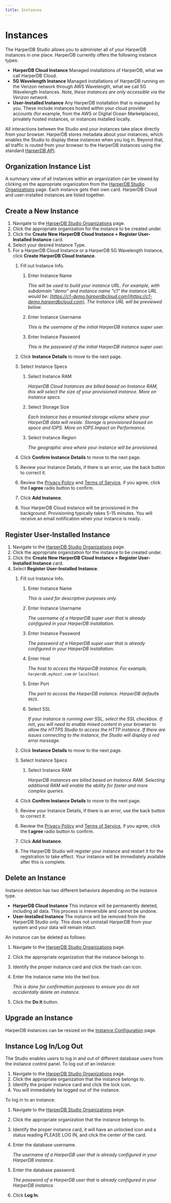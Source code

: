 ```yaml
---
title: Instances
---
```


# Instances

The HarperDB Studio allows you to administer all of your HarperDB instances in one place. HarperDB currently offers the following instance types:

- **HarperDB Cloud Instance**
  Managed installations of HarperDB, what we call HarperDB Cloud.
- **5G Wavelength Instance**
  Managed installations of HarperDB running on the Verizon network through AWS Wavelength, what we call 5G Wavelength Instances. _Note, these instances are only accessible via the Verizon network._
- **User-Installed Instance**
  Any HarperDB installation that is managed by you. These include instances hosted within your cloud provider accounts (for example, from the AWS or Digital Ocean Marketplaces), privately hosted instances, or instances installed locally.

All interactions between the Studio and your instances take place directly from your browser. HarperDB stores metadata about your instances, which enables the Studio to display these instances when you log in. Beyond that, all traffic is routed from your browser to the HarperDB instances using the standard [HarperDB API](https://api.harperdb.io/).

## Organization Instance List

A summary view of all instances within an organization can be viewed by clicking on the appropriate organization from the [HarperDB Studio Organizations](https://studio.harperdb.io/organizations) page. Each instance gets their own card. HarperDB Cloud and user-installed instances are listed together.

## Create a New Instance

1. Navigate to the [HarperDB Studio Organizations](https://studio.harperdb.io/organizations) page.
2. Click the appropriate organization for the instance to be created under.
3. Click the **Create New HarperDB Cloud Instance + Register User-Installed Instance** card.
4. Select your desired Instance Type.
5. For a HarperDB Cloud Instance or a HarperDB 5G Wavelength Instance, click **Create HarperDB Cloud Instance**.
   1. Fill out Instance Info.
      1. Enter Instance Name

         _This will be used to build your instance URL. For example, with subdomain "demo" and instance name "c1" the instance URL would be: [https://c1-demo.harperdbcloud.com](https://c1-demo.harperdbcloud.com). The Instance URL will be previewed below._

      2. Enter Instance Username

         _This is the username of the initial HarperDB instance super user._

      3. Enter Instance Password

         _This is the password of the initial HarperDB instance super user._

   2. Click **Instance Details** to move to the next page.
   3. Select Instance Specs
      1. Select Instance RAM

         _HarperDB Cloud Instances are billed based on Instance RAM, this will select the size of your provisioned instance. More on instance specs._

      2. Select Storage Size

         _Each instance has a mounted storage volume where your HarperDB data will reside. Storage is provisioned based on space and IOPS. More on IOPS Impact on Performance._

      3. Select Instance Region

         _The geographic area where your instance will be provisioned._

   4. Click **Confirm Instance Details** to move to the next page.
   5. Review your Instance Details, if there is an error, use the back button to correct it.
   6. Review the [Privacy Policy](https://harperdb.io/legal/privacy-policy/) and [Terms of Service](https://harperdb.io/legal/harperdb-cloud-terms-of-service/), if you agree, click the **I agree** radio button to confirm.
   7. Click **Add Instance**.
   8. Your HarperDB Cloud instance will be provisioned in the background. Provisioning typically takes 5-15 minutes. You will receive an email notification when your instance is ready.

## Register User-Installed Instance

1. Navigate to the [HarperDB Studio Organizations](https://studio.harperdb.io/organizations) page.
2. Click the appropriate organization for the instance to be created under.
3. Click the **Create New HarperDB Cloud Instance + Register User-Installed Instance** card.
4. Select **Register User-Installed Instance**.
   1. Fill out Instance Info.
      1. Enter Instance Name

         _This is used for descriptive purposes only._

      2. Enter Instance Username

         _The username of a HarperDB super user that is already configured in your HarperDB installation._

      3. Enter Instance Password

         _The password of a HarperDB super user that is already configured in your HarperDB installation._

      4. Enter Host

         _The host to access the HarperDB instance. For example, `harperdb.myhost.com` or `localhost`._

      5. Enter Port

         _The port to access the HarperDB instance. HarperDB defaults `9925`._

      6. Select SSL

         _If your instance is running over SSL, select the SSL checkbox. If not, you will need to enable mixed content in your browser to allow the HTTPS Studio to access the HTTP instance. If there are issues connecting to the instance, the Studio will display a red error message._

   2. Click **Instance Details** to move to the next page.
   3. Select Instance Specs
      1. Select Instance RAM

         _HarperDB instances are billed based on Instance RAM. Selecting additional RAM will enable the ability for faster and more complex queries._

   4. Click **Confirm Instance Details** to move to the next page.
   5. Review your Instance Details, if there is an error, use the back button to correct it.
   6. Review the [Privacy Policy](https://harperdb.io/legal/privacy-policy/) and [Terms of Service](https://harperdb.io/legal/harperdb-cloud-terms-of-service/), if you agree, click the **I agree** radio button to confirm.
   7. Click **Add Instance**.
   8. The HarperDB Studio will register your instance and restart it for the registration to take effect. Your instance will be immediately available after this is complete.

## Delete an Instance

Instance deletion has two different behaviors depending on the instance type.

- **HarperDB Cloud Instance**
  This instance will be permanently deleted, including all data. This process is irreversible and cannot be undone.
- **User-Installed Instance**
  The instance will be removed from the HarperDB Studio only. This does not uninstall HarperDB from your system and your data will remain intact.

An instance can be deleted as follows:

1. Navigate to the [HarperDB Studio Organizations](https://studio.harperdb.io/organizations) page.
2. Click the appropriate organization that the instance belongs to.
3. Identify the proper instance card and click the trash can icon.
4. Enter the instance name into the text box.

   _This is done for confirmation purposes to ensure you do not accidentally delete an instance._

5. Click the **Do It** button.

## Upgrade an Instance

HarperDB instances can be resized on the [Instance Configuration](./instance-configuration) page.

## Instance Log In/Log Out

The Studio enables users to log in and out of different database users from the instance control panel. To log out of an instance:

1. Navigate to the [HarperDB Studio Organizations](https://studio.harperdb.io/organizations) page.
2. Click the appropriate organization that the instance belongs to.
3. Identify the proper instance card and click the lock icon.
4. You will immediately be logged out of the instance.

To log in to an instance:

1. Navigate to the [HarperDB Studio Organizations](https://studio.harperdb.io/organizations) page.
2. Click the appropriate organization that the instance belongs to.
3. Identify the proper instance card, it will have an unlocked icon and a status reading PLEASE LOG IN, and click the center of the card.
4. Enter the database username.

   _The username of a HarperDB user that is already configured in your HarperDB instance._

5. Enter the database password.

   _The password of a HarperDB user that is already configured in your HarperDB instance._

6. Click **Log In**.
